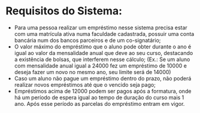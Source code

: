 # Requisitos do Sistema:
- Para uma pessoa realizar um empréstimo nesse sistema precisa estar com uma matrícula ativa numa faculdade cadastrada, possuir uma conta bancária num dos bancos parceiros e de um co-signatário;
- O valor máximo do empréstimo que o aluno pode obter durante o ano é igual ao valor da mensalidade anual  que deve ao seu curso, destacando a existência de bolsas, que interferem nesse cálculo; (Ex.: Se um aluno com mensalidade anual igual a 24000 fez um empréstimo de 10000 e deseja fazer um novo no mesmo ano, seu limite será de 14000)
- Caso um aluno não pague um empréstimo dentro do prazo, não poderá realizar novos empréstimos até que o vencido seja pago;
- Empréstimos acima de 12000 podem ser pagos após a formatura, onde há um período de espera igual ao tempo de duração do curso mais 1 ano. Após esse período as parcelas do empréstimo entram em vigor.
